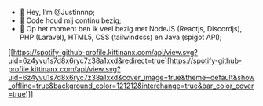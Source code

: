 - 👋 Hey, I’m @Justinnnp;
- 👀 Code houd mij continu bezig;
- 🌱 Op het moment ben ik veel bezig met NodeJS (Reactjs, Discordjs), PHP (Laravel), HTML5, CSS (tailwindcss) en Java (spigot API);

<!---
Justinnnp/Justinnnp is a ✨ special ✨ repository because its `README.md` (this file) appears on your GitHub profile.
You can click the Preview link to take a look at your changes.
--->
[[https://spotify-github-profile.kittinanx.com/api/view.svg?uid=6z4yvu1s7d8x6ryc7z38a1xxd&redirect=true][https://spotify-github-profile.kittinanx.com/api/view.svg?uid=6z4yvu1s7d8x6ryc7z38a1xxd&cover_image=true&theme=default&show_offline=true&background_color=121212&interchange=true&bar_color_cover=true)]]
